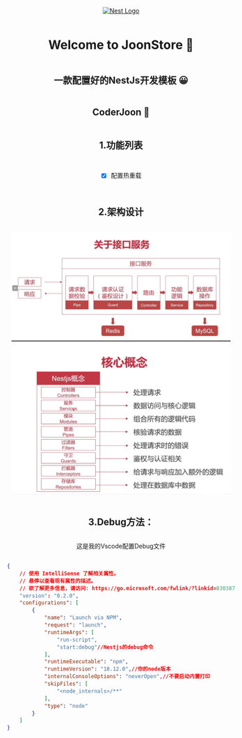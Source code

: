 <p align="center">
  <a href="http://nestjs.com/" target="blank"><img src="https://nestjs.com/img/logo-small.svg" width="200" alt="Nest Logo" /></a>
</p>
<div  class="box"  style="    display: flex;    justify-content: center;    align-items: center;    flex-direction: column; ">  <h1 align="center">Welcome to JoonStore 👋</h1> 
     <h2 align="center"> 一款配置好的NestJs开发模板  😀</h2> 
     <h2 align="center"> CoderJoon  🐂</h2>

## 1.功能列表

- [x] 配置热重载



## 2.架构设计


![架构设计](https://github.com/Wnagfeng/NestJsTemplate/blob/main/imgs/%E6%9E%B6%E6%9E%84%E8%AE%BE%E8%AE%A1.png)
![架构设计1](https://github.com/Wnagfeng/NestJsTemplate/blob/main/imgs/%E6%9E%B6%E6%9E%84%E8%AE%BE%E8%AE%A12.jpg)



## 3.Debug方法：

这是我的Vscode配置Debug文件

````json
{
    // 使用 IntelliSense 了解相关属性。 
    // 悬停以查看现有属性的描述。
    // 欲了解更多信息，请访问: https://go.microsoft.com/fwlink/?linkid=830387
    "version": "0.2.0",
    "configurations": [
        {
            "name": "Launch via NPM",
            "request": "launch",
            "runtimeArgs": [
                "run-script",
                "start:debug"//Nestjs的debug命令
            ],
            "runtimeExecutable": "npm",
            "runtimeVersion": "18.12.0",//你的node版本
            "internalConsoleOptions": "neverOpen",//不要启动内置打印
            "skipFiles": [
                "<node_internals>/**"
            ],
            "type": "node"
        }
    ]
}
````

